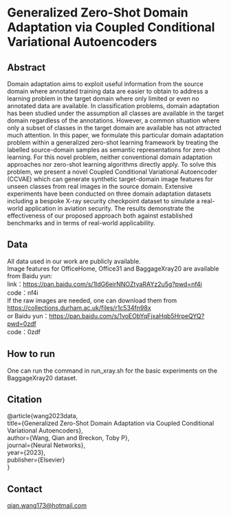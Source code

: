 # Generalized Zero-Shot Domain Adaptation via Coupled Conditional Variational Autoencoders
## Abstract
Domain adaptation aims to exploit useful information from the source domain where annotated training data are easier to obtain to address a learning problem in the target domain where only limited or even no annotated data are available. In classification problems, domain adaptation has been studied under the assumption all classes are available in the target domain regardless of the annotations. However, a common situation where only a subset of classes in the target domain are available has not attracted much attention. In this paper, we formulate this particular domain adaptation problem within a generalized zero-shot learning framework by treating the labelled source-domain samples as semantic representations for zero-shot learning. For this novel problem, neither conventional domain adaptation approaches nor zero-shot learning algorithms directly apply. To solve this problem, we present a novel Coupled Conditional Variational  Autoencoder (CCVAE) which can generate synthetic target-domain image features for unseen classes from real images in the source domain. Extensive experiments have been conducted on three domain adaptation datasets including a bespoke X-ray security checkpoint dataset to simulate a real-world application in aviation security. The results demonstrate the effectiveness of our proposed approach both against established benchmarks and in terms of real-world applicability.

## Data
All data used in our work are publicly available. \
Image features for OfficeHome, Office31 and BaggageXray20 are available from Baidu yun: \
link：https://pan.baidu.com/s/1ldG6eirNNOZtyaRAYz2u5g?pwd=nf4i \
code：nf4i\
If the raw images are needed, one can download them from https://collections.durham.ac.uk/files/r1c534fn98x \
or Baidu yun：https://pan.baidu.com/s/1voEObYqFjxaHqb5HrpeQYQ?pwd=0zdf \
code：0zdf

## How to run
One can run the command in run_xray.sh for the basic experiments on the BaggageXray20 dataset.

## Citation
@article{wang2023data,\
  title={Generalized Zero-Shot Domain Adaptation via Coupled Conditional Variational Autoencoders},\
  author={Wang, Qian and Breckon, Toby P},\
  journal={Neural Networks},\
  year={2023},\
  publisher={Elsevier}\
}

## Contact
qian.wang173@hotmail.com
